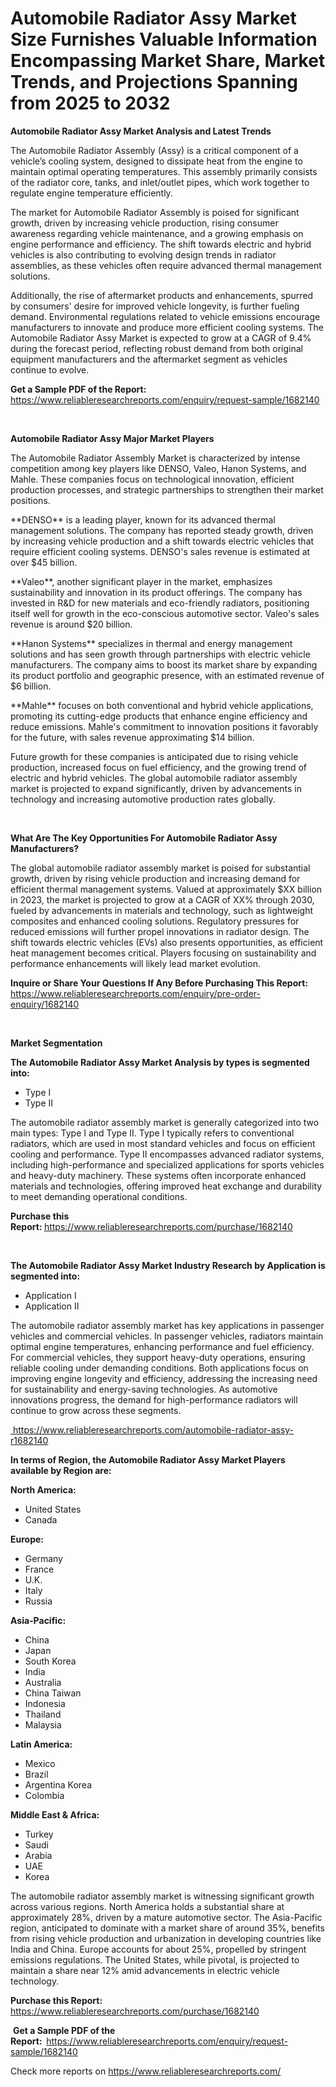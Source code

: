 <p><h1>Automobile Radiator Assy Market Size Furnishes Valuable Information Encompassing Market Share, Market Trends, and Projections Spanning from 2025 to 2032</h1></p><p><strong>Automobile Radiator Assy Market Analysis and Latest Trends</strong></p>
<p><p>The Automobile Radiator Assembly (Assy) is a critical component of a vehicle’s cooling system, designed to dissipate heat from the engine to maintain optimal operating temperatures. This assembly primarily consists of the radiator core, tanks, and inlet/outlet pipes, which work together to regulate engine temperature efficiently.</p><p>The market for Automobile Radiator Assembly is poised for significant growth, driven by increasing vehicle production, rising consumer awareness regarding vehicle maintenance, and a growing emphasis on engine performance and efficiency. The shift towards electric and hybrid vehicles is also contributing to evolving design trends in radiator assemblies, as these vehicles often require advanced thermal management solutions.</p><p>Additionally, the rise of aftermarket products and enhancements, spurred by consumers' desire for improved vehicle longevity, is further fueling demand. Environmental regulations related to vehicle emissions encourage manufacturers to innovate and produce more efficient cooling systems. The Automobile Radiator Assy Market is expected to grow at a CAGR of 9.4% during the forecast period, reflecting robust demand from both original equipment manufacturers and the aftermarket segment as vehicles continue to evolve.</p></p>
<p><strong>Get a Sample PDF of the Report:&nbsp;</strong> <a href="https://www.reliableresearchreports.com/enquiry/request-sample/1682140?utm_campaign=2283&utm_medium=2&utm_source=Github&utm_content=ia&utm_term=24032025&utm_id=automobile-radiator-assy">https://www.reliableresearchreports.com/enquiry/request-sample/1682140</a></p>
<p>&nbsp;</p>
<p><strong>Automobile Radiator Assy Major Market Players</strong></p>
<p><p>The Automobile Radiator Assembly Market is characterized by intense competition among key players like DENSO, Valeo, Hanon Systems, and Mahle. These companies focus on technological innovation, efficient production processes, and strategic partnerships to strengthen their market positions.</p><p>**DENSO** is a leading player, known for its advanced thermal management solutions. The company has reported steady growth, driven by increasing vehicle production and a shift towards electric vehicles that require efficient cooling systems. DENSO's sales revenue is estimated at over $45 billion.</p><p>**Valeo**, another significant player in the market, emphasizes sustainability and innovation in its product offerings. The company has invested in R&D for new materials and eco-friendly radiators, positioning itself well for growth in the eco-conscious automotive sector. Valeo's sales revenue is around $20 billion.</p><p>**Hanon Systems** specializes in thermal and energy management solutions and has seen growth through partnerships with electric vehicle manufacturers. The company aims to boost its market share by expanding its product portfolio and geographic presence, with an estimated revenue of $6 billion.</p><p>**Mahle** focuses on both conventional and hybrid vehicle applications, promoting its cutting-edge products that enhance engine efficiency and reduce emissions. Mahle's commitment to innovation positions it favorably for the future, with sales revenue approximating $14 billion.</p><p>Future growth for these companies is anticipated due to rising vehicle production, increased focus on fuel efficiency, and the growing trend of electric and hybrid vehicles. The global automobile radiator assembly market is projected to expand significantly, driven by advancements in technology and increasing automotive production rates globally.</p></p>
<p>&nbsp;</p>
<p><strong>What Are The Key Opportunities For Automobile Radiator Assy Manufacturers?</strong></p>
<p><p>The global automobile radiator assembly market is poised for substantial growth, driven by rising vehicle production and increasing demand for efficient thermal management systems. Valued at approximately $XX billion in 2023, the market is projected to grow at a CAGR of XX% through 2030, fueled by advancements in materials and technology, such as lightweight composites and enhanced cooling solutions. Regulatory pressures for reduced emissions will further propel innovations in radiator design. The shift towards electric vehicles (EVs) also presents opportunities, as efficient heat management becomes critical. Players focusing on sustainability and performance enhancements will likely lead market evolution.</p></p>
<p><strong>Inquire or Share Your Questions If Any Before Purchasing This Report:</strong> <a href="https://www.reliableresearchreports.com/enquiry/pre-order-enquiry/1682140?utm_campaign=2283&utm_medium=2&utm_source=Github&utm_content=ia&utm_term=24032025&utm_id=automobile-radiator-assy">https://www.reliableresearchreports.com/enquiry/pre-order-enquiry/1682140</a></p>
<p>&nbsp;</p>
<p><strong>Market Segmentation</strong></p>
<p><strong>The Automobile Radiator Assy Market Analysis by types is segmented into:</strong></p>
<p><ul><li>Type I</li><li>Type II</li></ul></p>
<p><p>The automobile radiator assembly market is generally categorized into two main types: Type I and Type II. Type I typically refers to conventional radiators, which are used in most standard vehicles and focus on efficient cooling and performance. Type II encompasses advanced radiator systems, including high-performance and specialized applications for sports vehicles and heavy-duty machinery. These systems often incorporate enhanced materials and technologies, offering improved heat exchange and durability to meet demanding operational conditions.</p></p>
<p><strong>Purchase this Report:&nbsp;</strong><a href="https://www.reliableresearchreports.com/purchase/1682140?utm_campaign=2283&utm_medium=2&utm_source=Github&utm_content=ia&utm_term=24032025&utm_id=automobile-radiator-assy">https://www.reliableresearchreports.com/purchase/1682140</a></p>
<p>&nbsp;</p>
<p><strong>The Automobile Radiator Assy Market Industry Research by Application is segmented into:</strong></p>
<p><ul><li>Application I</li><li>Application II</li></ul></p>
<p><p>The automobile radiator assembly market has key applications in passenger vehicles and commercial vehicles. In passenger vehicles, radiators maintain optimal engine temperatures, enhancing performance and fuel efficiency. For commercial vehicles, they support heavy-duty operations, ensuring reliable cooling under demanding conditions. Both applications focus on improving engine longevity and efficiency, addressing the increasing need for sustainability and energy-saving technologies. As automotive innovations progress, the demand for high-performance radiators will continue to grow across these segments.</p></p>
<p><a href="https://www.reliableresearchreports.com/automobile-radiator-assy-r1682140?utm_campaign=2283&utm_medium=2&utm_source=Github&utm_content=ia&utm_term=24032025&utm_id=automobile-radiator-assy">&nbsp;https://www.reliableresearchreports.com/automobile-radiator-assy-r1682140</a></p>
<p><strong>In terms of Region, the Automobile Radiator Assy Market Players available by Region are:</strong></p>
<p>
    <p> <strong> North America: </strong>
        <ul>
            <li>United States</li>
            <li>Canada</li>
        </ul>
        </p> 
    <p> <strong> Europe: </strong>
        <ul>
            <li>Germany</li>
            <li>France</li>
            <li>U.K.</li>
            <li>Italy</li>
            <li>Russia</li>
        </ul>
        </p> 
    <p> <strong> Asia-Pacific: </strong>
        <ul>
            <li>China</li>
            <li>Japan</li>
            <li>South Korea</li>
            <li>India</li>
            <li>Australia</li>
            <li>China Taiwan</li>
            <li>Indonesia</li>
            <li>Thailand</li>
            <li>Malaysia</li>
        </ul>
        </p> 
    <p> <strong> Latin America: </strong>
        <ul>
            <li>Mexico</li>
            <li>Brazil</li>
            <li>Argentina Korea</li>
            <li>Colombia</li>
        </ul>
        </p> 
    <p> <strong> Middle East & Africa: </strong>
        <ul>
            <li>Turkey</li>
            <li>Saudi</li>
            <li>Arabia</li>
            <li>UAE</li>
            <li>Korea</li>
        </ul>
    </p>
    </p>
<p><p>The automobile radiator assembly market is witnessing significant growth across various regions. North America holds a substantial share at approximately 28%, driven by a mature automotive sector. The Asia-Pacific region, anticipated to dominate with a market share of around 35%, benefits from rising vehicle production and urbanization in developing countries like India and China. Europe accounts for about 25%, propelled by stringent emissions regulations. The United States, while pivotal, is projected to maintain a share near 12% amid advancements in electric vehicle technology.</p></p>
<p><strong>Purchase this Report: </strong><a href="https://www.reliableresearchreports.com/purchase/1682140?utm_campaign=2283&utm_medium=2&utm_source=Github&utm_content=ia&utm_term=24032025&utm_id=automobile-radiator-assy">https://www.reliableresearchreports.com/purchase/1682140</a></p>
<p>&nbsp;<strong>Get a Sample PDF of the Report:&nbsp;&nbsp;</strong><a href="https://www.reliableresearchreports.com/enquiry/request-sample/1682140?utm_campaign=2283&utm_medium=2&utm_source=Github&utm_content=ia&utm_term=24032025&utm_id=automobile-radiator-assy">https://www.reliableresearchreports.com/enquiry/request-sample/1682140</a></p>
<p><strong></strong></p>
<p>Check more reports on <a href="https://www.reliableresearchreports.com/?utm_campaign=2283&utm_medium=2&utm_source=Github&utm_content=ia&utm_term=24032025&utm_id=automobile-radiator-assy">https://www.reliableresearchreports.com/</a></p>